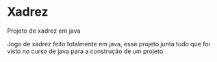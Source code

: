 # Xadrez
Projeto de xadrez em java

Jogo de xadrez feito totalmente em java, esse projeto junta tudo que foi visto no curso de java para a construção de um projeto 
